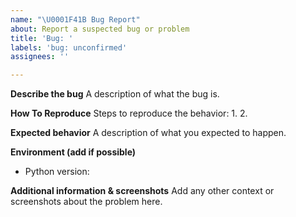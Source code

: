 ```yaml
---
name: "\U0001F41B Bug Report"
about: Report a suspected bug or problem
title: 'Bug: '
labels: 'bug: unconfirmed'
assignees: ''

---
```


**Describe the bug**
A description of what the bug is.

**How To Reproduce**
Steps to reproduce the behavior:
1.
2.
 
**Expected behavior**
A description of what you expected to happen.

**Environment (add if possible)**
* Python version: 

**Additional information & screenshots**
Add any other context or screenshots about the problem here.